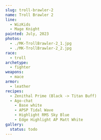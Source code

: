 ```yaml
---
slug: troll-brawler-2
name: Troll Brawler 2
line:
  - WizKids
  - Mage Knight
painted: July, 2023
photos:
  - ./MK-TrollBrawler-2_1.jpg
  - ./MK-TrollBrawler-2_2.jpg
race:
  - troll
archetype:
  - fighter
weapons:
  - mace
armor:
  - leather
recipes:
  - Zenithal Prime (Black -> Titan Buff)
  - Ago-chat
    - Base white
    - APSP Tidal Wave
    - Highlight RMS Sky Blue
    - Edge Highlight AP Matt White
gallery:
  status: todo
---
```

